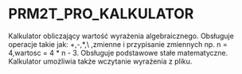 # PRM2T_PRO_KALKULATOR

Kalkulator obliczający wartość wyrażenia algebraicznego. Obsługuje operacje takie jak:
+,-,\*,\\ ,zmienne i przypisanie zmiennych np. n = 4,wartosc = 4 * n - 3. Obsługuje podstawowe stałe matematyczne. Kalkulator umożliwia także
wczytanie wyrażenia z pliku.